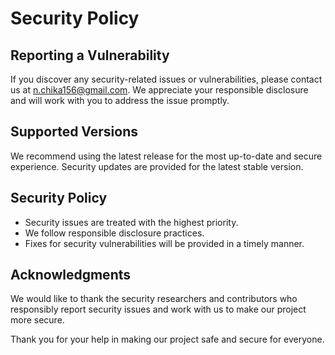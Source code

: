 # Security Policy

## Reporting a Vulnerability

If you discover any security-related issues or vulnerabilities, please contact us at [n.chika156@gmail.com](mailto:n.chika156@gmail.com). We appreciate your responsible disclosure and will work with you to address the issue promptly.

## Supported Versions

We recommend using the latest release for the most up-to-date and secure experience. Security updates are provided for the latest stable version.

## Security Policy

- Security issues are treated with the highest priority.
- We follow responsible disclosure practices.
- Fixes for security vulnerabilities will be provided in a timely manner.

## Acknowledgments

We would like to thank the security researchers and contributors who responsibly report security issues and work with us to make our project more secure.

Thank you for your help in making our project safe and secure for everyone.
